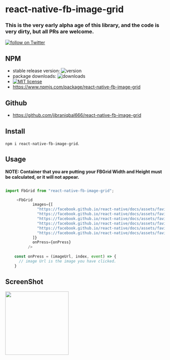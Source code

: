# react-native-fb-image-grid
### This is the very early alpha age of this library, and the code is very dirty, but all PRs are welcome.

<a href="https://twitter.com/intent/follow?screen_name=jibraniqbal666">
        <img src="https://img.shields.io/twitter/follow/jibraniqbal666.svg?style=social&logo=twitter"
            alt="follow on Twitter"></a>

## NPM

- stable release version: ![version](https://img.shields.io/badge/version-0.0.4-blue.svg?cacheSeconds=2592000)
- package downloads: ![downloads](https://img.shields.io/badge/downloads-22%2Fweek-brightgreen.svg?cacheSeconds=2592000)
- [![MIT license](http://img.shields.io/badge/license-MIT-brightgreen.svg)](http://opensource.org/licenses/MIT)
- https://www.npmjs.com/package/react-native-fb-image-grid

## Github
- https://github.com/jibraniqbal666/react-native-fb-image-grid

## Install

`npm i react-native-fb-image-grid`.

## Usage

__NOTE: Container that you are putting your FBGrid Width and Height must be calculated, or it will not appear.__

```javascript

import FbGrid from "react-native-fb-image-grid";

     <FbGrid
            images={[
              "https://facebook.github.io/react-native/docs/assets/favicon.png",
              "https://facebook.github.io/react-native/docs/assets/favicon.png",
              "https://facebook.github.io/react-native/docs/assets/favicon.png",
              "https://facebook.github.io/react-native/docs/assets/favicon.png",
              "https://facebook.github.io/react-native/docs/assets/favicon.png",
              "https://facebook.github.io/react-native/docs/assets/favicon.png"
            ]}
            onPress={onPress}
          /> 
          
    const onPress = (imageUrl, index, event) => {
      // image Url is the image you have clicked.
    }
```
## ScreenShot
<img src="https://github.com/jibraniqbal666/react-native-fb-image-grid/blob/master/screenshots/Simulator%20Screen%20Shot%20-%20iPhone%20X%20-%202019-04-16%20at%2018.09.53.png?raw=true" width="200">

   
